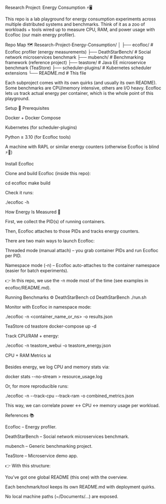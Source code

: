Research Project: Energy Consumption ⚡️🖥️

This repo is a lab playground for energy consumption experiments across multiple distributed systems and benchmarks.
Think of it as a zoo of workloads + tools wired up to measure CPU, RAM, and power usage with Ecofloc
 (our main energy profiler).

Repo Map 🗺️
Research-Project-Energy-Consumption/
│
├── ecofloc/             # Ecofloc profiler (energy measurements)
├── DeathStarBench/      # Social network microservices benchmark
├── mubench/             # Benchmarking framework (reference project)
├── teastore/            # Java EE microservice benchmark (TeaStore)
├── scheduler-plugins/   # Kubernetes scheduler extensions
└── README.md            # This file


Each subproject comes with its own quirks (and usually its own README).
Some benchmarks are CPU/memory intensive, others are I/O heavy. Ecofloc lets us track actual energy per container, which is the whole point of this playground.

Setup 🔧
Prerequisites

Docker + Docker Compose

Kubernetes (for scheduler-plugins)

Python ≥ 3.10 (for Ecofloc tools)

A machine with RAPL or similar energy counters (otherwise Ecofloc is blind ⚡️👀)

Install Ecofloc

Clone and build Ecofloc (inside this repo):

cd ecofloc
make build


Check it runs:

./ecofloc -h

How Energy Is Measured 🔋

First, we collect the PID(s) of running containers.

Then, Ecofloc attaches to those PIDs and tracks energy counters.

There are two main ways to launch Ecofloc:

Threaded mode (manual attach) – you grab container PIDs and run Ecofloc per PID.

Namespace mode (-n) – Ecofloc auto-attaches to the container namespace (easier for batch experiments).

👉 In this repo, we use the -n mode most of the time (see examples in ecofloc/README.md).

Running Benchmarks ⚙️
DeathStarBench
cd DeathStarBench
./run.sh


Monitor with Ecofloc in namespace mode:

./ecofloc -n <container_name_or_ns> -o results.json

TeaStore
cd teastore
docker-compose up -d


Track CPU/RAM + energy:

./ecofloc -n teastore_webui -o teastore_energy.json

CPU + RAM Metrics 📊

Besides energy, we log CPU and memory stats via:

docker stats --no-stream > resource_usage.log


Or, for more reproducible runs:

./ecofloc -n <container> --track-cpu --track-ram -o combined_metrics.json


This way, we can correlate power ↔ CPU ↔ memory usage per workload.

References 📚

Ecofloc
 – Energy profiler.

DeathStarBench
 – Social network microservices benchmark.

mubench
 – Generic benchmarking project.

TeaStore
 – Microservice demo app.

👉 With this structure:

You’ve got one global README (this one) with the overview.

Each benchmark/tool keeps its own README.md with deployment quirks.

No local machine paths (~/Documents/...) are exposed.